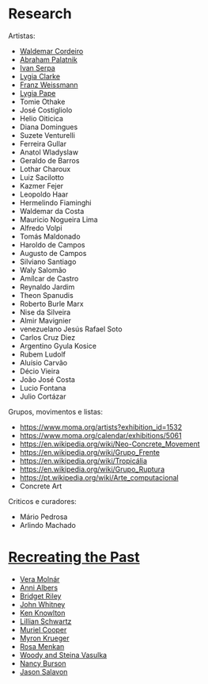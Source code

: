 # Research

Artistas:

- [Waldemar Cordeiro](waldemar-cordeiro.html)
- [Abraham Palatnik](abraham-palatnik.html)
- [Ivan Serpa](ivan-serpa.html)
- [Lygia Clarke](lygia-clark.html)
- [Franz Weissmann](franz-weissman.html)
- [Lygia Pape](lygia-pape.html)
- Tomie Othake
- José Costigliolo
- Helio Oiticica
- Diana Domingues
- Suzete Venturelli
- Ferreira Gullar
- Anatol Wladyslaw
- Geraldo de Barros
- Lothar Charoux
- Luiz Sacilotto
- Kazmer Fejer
- Leopoldo Haar
- Hermelindo Fiaminghi
- Waldemar da Costa
- Mauricio Nogueira Lima
- Alfredo Volpi
- Tomás Maldonado
- Haroldo de Campos
- Augusto de Campos
- Silviano Santiago
- Waly Salomão
- Amílcar de Castro
- Reynaldo Jardim
- Theon Spanudis
- Roberto Burle Marx
- Nise da Silveira
- Almir Mavignier
- venezuelano Jesús Rafael Soto
- Carlos Cruz Diez
- Argentino Gyula Kosice
- Rubem Ludolf
- Aluísio Carvão
- Décio Vieira
- João José Costa
- Lucio Fontana
- Julio Cortázar


Grupos, movimentos e listas:

- https://www.moma.org/artists?exhibition_id=1532
- https://www.moma.org/calendar/exhibitions/5061
- https://en.wikipedia.org/wiki/Neo-Concrete_Movement
- https://en.wikipedia.org/wiki/Grupo_Frente
- https://en.wikipedia.org/wiki/Tropicália
- https://en.wikipedia.org/wiki/Grupo_Ruptura
- https://pt.wikipedia.org/wiki/Arte_computacional
- Concrete Art

Criticos e curadores:

- Mário Pedrosa
- Arlindo Machado

# [Recreating the Past](https://murilopolese.github.io/RTP_SFPC_SUMMER20/)

- [Vera Molnár](vera-molnar.html)
- [Anni Albers](anni-albers.html)
- [Bridget Riley](bridget-riley.html)
- [John Whitney](john-whitney.html)
- [Ken Knowlton](ken-knowlton.html)
- [Lillian Schwartz](lillian-schwartz.html)
- [Muriel Cooper](muriel-cooper.html)
- [Myron Krueger](myron-krueger.html)
- [Rosa Menkan](rosa-menkan.html)
- [Woody and Steina Vasulka](vasulkas.html)
- [Nancy Burson](nancy-burson.html)
- [Jason Salavon](jason-salavon.html)
